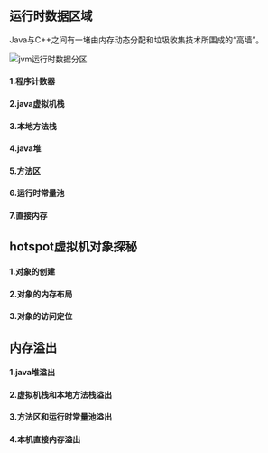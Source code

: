 ## 运行时数据区域
Java与C++之间有一堵由内存动态分配和垃圾收集技术所围成的“高墙”。

![jvm运行时数据分区](http://upload-images.jianshu.io/upload_images/5361549-ba1e2b1741851d64.png?imageMogr2/auto-orient/strip%7CimageView2/2/w/1240)

#### 1.程序计数器


















#### 2.java虚拟机栈














#### 3.本地方法栈















#### 4.java堆
















#### 5.方法区

















#### 6.运行时常量池


















#### 7.直接内存









## hotspot虚拟机对象探秘



#### 1.对象的创建







#### 2.对象的内存布局








#### 3.对象的访问定位









## 内存溢出

#### 1.java堆溢出







#### 2.虚拟机栈和本地方法栈溢出





#### 3.方法区和运行时常量池溢出










#### 4.本机直接内存溢出
